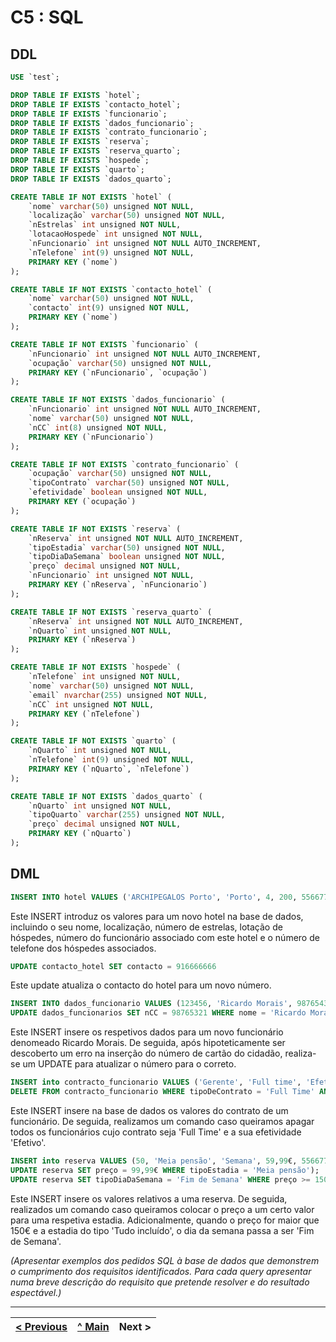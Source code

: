 # C5 : SQL

## DDL

```sql
USE `test`;

DROP TABLE IF EXISTS `hotel`;
DROP TABLE IF EXISTS `contacto_hotel`;
DROP TABLE IF EXISTS `funcionario`;
DROP TABLE IF EXISTS `dados_funcionario`;
DROP TABLE IF EXISTS `contrato_funcionario`;
DROP TABLE IF EXISTS `reserva`;
DROP TABLE IF EXISTS `reserva_quarto`;
DROP TABLE IF EXISTS `hospede`;
DROP TABLE IF EXISTS `quarto`;
DROP TABLE IF EXISTS `dados_quarto`;

CREATE TABLE IF NOT EXISTS `hotel` (
	`nome` varchar(50) unsigned NOT NULL,
	`localização` varchar(50) unsigned NOT NULL,
	`nEstrelas` int unsigned NOT NULL,
	`lotacaoHospede` int unsigned NOT NULL,
	`nFuncionario` int unsigned NOT NULL AUTO_INCREMENT,
	`nTelefone` int(9) unsigned NOT NULL,
	PRIMARY KEY (`nome`)
);

CREATE TABLE IF NOT EXISTS `contacto_hotel` (
	`nome` varchar(50) unsigned NOT NULL,
	`contacto` int(9) unsigned NOT NULL,
	PRIMARY KEY (`nome`)
);

CREATE TABLE IF NOT EXISTS `funcionario` (
	`nFuncionario` int unsigned NOT NULL AUTO_INCREMENT,
	`ocupação` varchar(50) unsigned NOT NULL,
	PRIMARY KEY (`nFuncionario`, `ocupação`)
);

CREATE TABLE IF NOT EXISTS `dados_funcionario` (
	`nFuncionario` int unsigned NOT NULL AUTO_INCREMENT,
	`nome` varchar(50) unsigned NOT NULL,
	`nCC` int(8) unsigned NOT NULL,
	PRIMARY KEY (`nFuncionario`)
);

CREATE TABLE IF NOT EXISTS `contrato_funcionario` (
	`ocupação` varchar(50) unsigned NOT NULL,
	`tipoContrato` varchar(50) unsigned NOT NULL,
	`efetividade` boolean unsigned NOT NULL,
	PRIMARY KEY (`ocupação`)
);

CREATE TABLE IF NOT EXISTS `reserva` (
	`nReserva` int unsigned NOT NULL AUTO_INCREMENT,
	`tipoEstadia` varchar(50) unsigned NOT NULL,
	`tipoDiaDaSemana` boolean unsigned NOT NULL,
	`preço` decimal unsigned NOT NULL,
	`nFuncionario` int unsigned NOT NULL,
	PRIMARY KEY (`nReserva`, `nFuncionario`)
);

CREATE TABLE IF NOT EXISTS `reserva_quarto` (
	`nReserva` int unsigned NOT NULL AUTO_INCREMENT,
	`nQuarto` int unsigned NOT NULL,
	PRIMARY KEY (`nReserva`)
);

CREATE TABLE IF NOT EXISTS `hospede` (
	`nTelefone` int unsigned NOT NULL,
	`nome` varchar(50) unsigned NOT NULL,
	`email` nvarchar(255) unsigned NOT NULL,
	`nCC` int unsigned NOT NULL,
	PRIMARY KEY (`nTelefone`)
);

CREATE TABLE IF NOT EXISTS `quarto` (
	`nQuarto` int unsigned NOT NULL,
	`nTelefone` int(9) unsigned NOT NULL,
	PRIMARY KEY (`nQuarto`, `nTelefone`)
);

CREATE TABLE IF NOT EXISTS `dados_quarto` (
	`nQuarto` int unsigned NOT NULL,
	`tipoQuarto` varchar(255) unsigned NOT NULL,
	`preço` decimal unsigned NOT NULL,
	PRIMARY KEY (`nQuarto`)
);
```

## DML

```sql
INSERT INTO hotel VALUES ('ARCHIPEGALOS Porto', 'Porto', 4, 200, 556677, 919999999) 
```
Este INSERT introduz os valores para um novo hotel na base de dados, incluindo o seu nome, localização, número de estrelas, lotação de hóspedes, número do funcionário associado com este hotel e o número de telefone dos hóspedes associados.

```sql
UPDATE contacto_hotel SET contacto = 916666666
```
Este update atualiza o contacto do hotel para um novo número.

```sql
INSERT INTO dados_funcionario VALUES (123456, 'Ricardo Morais', 98765432);
UPDATE dados_funcionarios SET nCC = 98765321 WHERE nome = 'Ricardo Morais'
```
Este INSERT insere os respetivos dados para um novo funcionário denomeado Ricardo Morais. De seguida, após hipoteticamente ser descoberto um erro na inserção do número de cartão do cidadão, realiza-se um UPDATE para atualizar o número para o correto.

```sql
INSERT into contracto_funcionario VALUES ('Gerente', 'Full time', 'Efetivo');
DELETE FROM contracto_funcionario WHERE tipoDeContrato = 'Full Time' AND efetividade = 'Efetivo'
```
Este INSERT insere na base de dados os valores do contrato de um funcionário. De seguida, realizamos um comando caso queiramos apagar todos os funcionários cujo contrato seja 'Full Time' e a sua efetividade 'Efetivo'.

```sql
INSERT into reserva VALUES (50, 'Meia pensão', 'Semana', 59,99€, 556677);
UPDATE reserva SET preço = 99,99€ WHERE tipoEstadia = 'Meia pensão');
UPDATE reserva SET tipoDiaDaSemana = 'Fim de Semana' WHERE preço >= 150,99€ AND tipoEstadia = 'Tudo incluído')
```
Este INSERT insere os valores relativos a uma reserva. De seguida, realizados um comando caso queiramos colocar o preço a um certo valor para uma respetiva estadia. Adicionalmente, quando o preço for maior que 150€ e a estadia do tipo 'Tudo incluído', o dia da semana passa a ser 'Fim de Semana'.

_(Apresentar exemplos dos pedidos SQL à base de dados que demonstrem o cumprimento dos requisitos identificados. Para cada query apresentar numa breve descrição do requisito que pretende resolver e do resultado espectável.)_

---
[< Previous](rebd04.md) | [^ Main](https://github.com/exemploTrabalho/reportSIBD/) | Next >
:--- | :---: | ---: 
